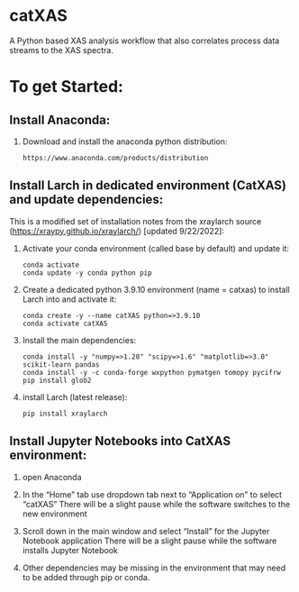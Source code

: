 # catXAS

A Python based XAS analysis workflow that also correlates process data streams to the XAS spectra.

# To get Started:
## Install Anaconda:
1.	Download and install the anaconda python distribution:

  	    https://www.anaconda.com/products/distribution 

## Install Larch in dedicated environment (CatXAS) and update dependencies:

This is a modified set of installation notes from the xraylarch source (https://xraypy.github.io/xraylarch/) [updated 9/22/2022]:

1.	Activate your conda environment (called base by default) and update it:

        conda activate
        conda update -y conda python pip

2.	Create a dedicated python 3.9.10 environment (name = catxas) to install Larch into and activate it:

        conda create -y --name catXAS python=>3.9.10
        conda activate catXAS

3.	Install the main dependencies:

        conda install -y "numpy=>1.20" "scipy=>1.6" "matplotlib=>3.0" scikit-learn pandas
        conda install -y -c conda-forge wxpython pymatgen tomopy pycifrw
        pip install glob2

4.	install Larch (latest release):

  	    pip install xraylarch

## Install Jupyter Notebooks into CatXAS environment:

1.	open Anaconda

2.	In the “Home” tab use dropdown tab next to “Application on” to select “catXAS”
There will be a slight pause while the software switches to the new environment

3.	Scroll down in the main window and select “Install” for the Jupyter Notebook application
There will be a slight pause while the software installs Jupyter Notebook

4. Other dependencies may be missing in the environment that may need to be added through pip or conda.

